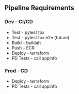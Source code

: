 ## Pipeline Requirements

### Dev - CI/CD
+ Test - pytest tox
+ Test - pytest tox e2e (future)
+ Build - buildah
+ Push - ECR
+ Deploy - terraform
+ PD Tests - call appinfo

### Prod - CD
+ Deploy - terraform
+ PD Tests - call appinfo
